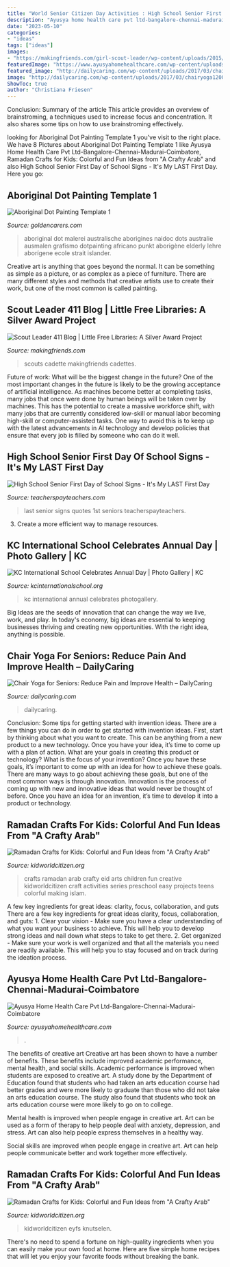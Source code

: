 ```yaml
---
title: "World Senior Citizen Day Activities : High School Senior First Day Of School Signs"
description: "Ayusya home health care pvt ltd-bangalore-chennai-madurai-coimbatore"
date: "2023-05-10"
categories:
- "ideas"
tags: ["ideas"]
images:
- "https://makingfriends.com/girl-scout-leader/wp-content/uploads/2015/09/11807714_962862763755088_6259400444305124938_o.jpg"
featuredImage: "https://www.ayusyahomehealthcare.com/wp-content/uploads/2020/07/ghee-butter-in-glass-jar-with-wooden-spoon-e1595913450622-1024x683.jpg"
featured_image: "http://dailycaring.com/wp-content/uploads/2017/03/chairyoga1200x630.jpg"
image: "http://dailycaring.com/wp-content/uploads/2017/03/chairyoga1200x630.jpg"
ShowToc: true
author: "Christiana Friesen"
---
```



Conclusion: Summary of the article
This article provides an overview of brainstroming, a techniques used to increase focus and concentration. It also shares some tips on how to use brainstroming effectively.

	

		
looking for Aboriginal Dot Painting Template 1 you've visit to the right place. We have 8 Pictures about Aboriginal Dot Painting Template 1 like Ayusya Home Health Care Pvt Ltd-Bangalore-Chennai-Madurai-Coimbatore, Ramadan Crafts for Kids: Colorful and Fun Ideas from &quot;A Crafty Arab&quot; and also High School Senior First Day of School Signs - It&#039;s My LAST First Day. Here you go:
		
    
## Aboriginal Dot Painting Template 1

<img loading=lazy src="http://www.goldencarers.com/hero-images/20160304-aboriginal1.jpg" onerror="this.onerror=null;this.src='https://tse4.mm.bing.net/th?id=OIP.UmzHETbxZDgpsc8PkrFlMwAAAA&amp;pid=15.1';" alt="Aboriginal Dot Painting Template 1">

_Source: goldencarers.com_

>aboriginal dot malerei australische aborigines naidoc dots australie ausmalen grafismo dotpainting africano punkt aborigène elderly lehre aborígene ecole strait islander. 

	

Creative art is anything that goes beyond the normal. It can be something as simple as a picture, or as complex as a piece of furniture. There are many different styles and methods that creative artists use to create their work, but one of the most common is called painting.

    
## Scout Leader 411 Blog | Little Free Libraries: A Silver Award Project

<img loading=lazy src="https://makingfriends.com/girl-scout-leader/wp-content/uploads/2015/09/11807714_962862763755088_6259400444305124938_o.jpg" onerror="this.onerror=null;this.src='https://tse2.mm.bing.net/th?id=OIP.IwvMCNVlGVHzxZLMqZohVgHaH1&amp;pid=15.1';" alt="Scout Leader 411 Blog | Little Free Libraries: A Silver Award Project">

_Source: makingfriends.com_

>scouts cadette makingfriends cadettes. 

	

Future of work: What will be the biggest change in the future?
One of the most important changes in the future is likely to be the growing acceptance of artificial intelligence. As machines become better at completing tasks, many jobs that once were done by human beings will be taken over by machines. This has the potential to create a massive workforce shift, with many jobs that are currently considered low-skill or manual labor becoming high-skill or computer-assisted tasks. One way to avoid this is to keep up with the latest advancements in AI technology and develop policies that ensure that every job is filled by someone who can do it well.

    
## High School Senior First Day Of School Signs - It&#039;s My LAST First Day

<img loading=lazy src="https://ecdn.teacherspayteachers.com/thumbitem/High-School-Senior-First-Day-of-School-Signs-It-s-My-LAST-First-Day-of-School-3259970-1500105001/original-3259970-2.jpg" onerror="this.onerror=null;this.src='https://tse2.mm.bing.net/th?id=OIP.znU07eg0WFt7r5pOfHgEwQAAAA&amp;pid=15.1';" alt="High School Senior First Day of School Signs - It&#039;s My LAST First Day">

_Source: teacherspayteachers.com_

>last senior signs quotes 1st seniors teacherspayteachers. 

	

3. Create a more efficient way to manage resources.

    
## KC International School Celebrates Annual Day | Photo Gallery | KC

<img loading=lazy src="https://kcinternationalschool.org/photogallery/images2014/annual-day/4.jpg" onerror="this.onerror=null;this.src='https://tse3.mm.bing.net/th?id=OIP.xMqdcHChVDRLqj6ZSiSB5gHaDj&amp;pid=15.1';" alt="KC International School Celebrates Annual Day | Photo Gallery | KC">

_Source: kcinternationalschool.org_

>kc international annual celebrates photogallery. 

	

Big Ideas are the seeds of innovation that can change the way we live, work, and play. In today's economy, big ideas are essential to keeping businesses thriving and creating new opportunities. With the right idea, anything is possible.

    
## Chair Yoga For Seniors: Reduce Pain And Improve Health – DailyCaring

<img loading=lazy src="http://dailycaring.com/wp-content/uploads/2017/03/chairyoga1200x630.jpg" onerror="this.onerror=null;this.src='https://tse1.mm.bing.net/th?id=OIP.XdUOuc_0THQNg1GR-EZg8gHaD4&amp;pid=15.1';" alt="Chair Yoga for Seniors: Reduce Pain and Improve Health – DailyCaring">

_Source: dailycaring.com_

>dailycaring. 

	

Conclusion: Some tips for getting started with invention ideas.
There are a few things you can do in order to get started with invention ideas. First, start by thinking about what you want to create. This can be anything from a new product to a new technology. Once you have your idea, it’s time to come up with a plan of action. What are your goals in creating this product or technology? What is the focus of your invention? Once you have these goals, it’s important to come up with an idea for how to achieve these goals. There are many ways to go about achieving these goals, but one of the most common ways is through innovation. Innovation is the process of coming up with new and innovative ideas that would never be thought of before. Once you have an idea for an invention, it’s time to develop it into a product or technology.

    
## Ramadan Crafts For Kids: Colorful And Fun Ideas From &quot;A Crafty Arab&quot;

<img loading=lazy src="https://i1.wp.com/kidworldcitizen.org/wp-content/uploads/2016/07/70116Ramadan_Crafts_for_Kids_Series.jpg?resize=600%2C1057" onerror="this.onerror=null;this.src='https://tse1.mm.bing.net/th?id=OIP.uYiVcjdFA5kV1BKU-k8WFAHaND&amp;pid=15.1';" alt="Ramadan Crafts for Kids: Colorful and Fun Ideas from &quot;A Crafty Arab&quot;">

_Source: kidworldcitizen.org_

>crafts ramadan arab crafty eid arts children fun creative kidworldcitizen craft activities series preschool easy projects teens colorful making islam. 

	

A few key ingredients for great ideas: clarity, focus, collaboration, and guts
There are a few key ingredients for great ideas clarity, focus, collaboration, and guts: 1. Clear your vision - Make sure you have a clear understanding of what you want your business to achieve. This will help you to develop strong ideas and nail down what steps to take to get there.
2. Get organized - Make sure your work is well organized and that all the materials you need are readily available. This will help you to stay focused and on track during the ideation process.

    
## Ayusya Home Health Care Pvt Ltd-Bangalore-Chennai-Madurai-Coimbatore

<img loading=lazy src="https://www.ayusyahomehealthcare.com/wp-content/uploads/2020/07/ghee-butter-in-glass-jar-with-wooden-spoon-e1595913450622-1024x683.jpg" onerror="this.onerror=null;this.src='https://tse4.mm.bing.net/th?id=OIP.miPLKHjOWRBGFr1ahKux5AHaE8&amp;pid=15.1';" alt="Ayusya Home Health Care Pvt Ltd-Bangalore-Chennai-Madurai-Coimbatore">

_Source: ayusyahomehealthcare.com_

>. 

	

The benefits of creative art
Creative art has been shown to have a number of benefits. These benefits include improved academic performance, mental health, and social skills.
Academic performance is improved when students are exposed to creative art. A study done by the Department of Education found that students who had taken an arts education course had better grades and were more likely to graduate than those who did not take an arts education course. The study also found that students who took an arts education course were more likely to go on to college.

Mental health is improved when people engage in creative art. Art can be used as a form of therapy to help people deal with anxiety, depression, and stress. Art can also help people express themselves in a healthy way.

Social skills are improved when people engage in creative art. Art can help people communicate better and work together more effectively.

    
## Ramadan Crafts For Kids: Colorful And Fun Ideas From &quot;A Crafty Arab&quot;

<img loading=lazy src="https://kidworldcitizen.org/wp-content/uploads/2016/07/70116Ramadan_Crafts_for_Kids_Series.jpg" onerror="this.onerror=null;this.src='https://tse4.mm.bing.net/th?id=OIP.D-oUA5QQSZO3nx5ny6CJhQHaNC&amp;pid=15.1';" alt="Ramadan Crafts for Kids: Colorful and Fun Ideas from &quot;A Crafty Arab&quot;">

_Source: kidworldcitizen.org_

>kidworldcitizen eyfs knutselen. 

	

There's no need to spend a fortune on high-quality ingredients when you can easily make your own food at home. Here are five simple home recipes that will let you enjoy your favorite foods without breaking the bank.

